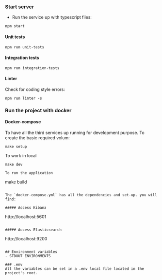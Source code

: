### Start server
- Run the service up with typescript files:
```
npm start
```
#### Unit tests
```
npm run unit-tests
```

#### Integration tests
```
npm run integration-tests
```

#### Linter
Check for coding style errors:
```
npm run linter -s
```

### Run the project with docker
#### Docker-compose
To have all the third services up running for development purpose.
To create the basic required volum:
```
make setup
```

To work in local
```
make dev

To run the application
```
make build
```

The `docker-compose.yml` has all the dependencies and set-up. you will find:

##### Access Kibana
```
http://localhost:5601
```

##### Access Elasticsearch
```
http://localhost:9200
```

## Environment variables
- STDOUT_ENVIRONMENTS

### .env
All the variables can be set in a .env local file located in the project's root.

